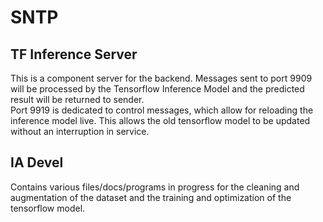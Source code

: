 # SNTP

## TF Inference Server

This is a component server for the backend. Messages sent to port 9909 will be processed by the Tensorflow Inference Model and the predicted result will be returned to sender.<br />
Port 9919 is dedicated to control messages, which allow for reloading the inference model live. This allows the old tensorflow model to be updated without an interruption in service.

## IA Devel

Contains various files/docs/programs in progress for the cleaning and augmentation of the dataset and the training and optimization of the tensorflow model.
